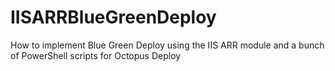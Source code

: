 # IISARRBlueGreenDeploy
How to implement Blue Green Deploy using the IIS ARR module and a bunch of PowerShell scripts for Octopus Deploy

